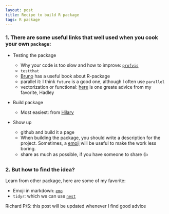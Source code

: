 ```yaml
---
layout: post
title: Recipe to build R package
tags: R package
---
```


### 1. There are some useful links that well used when you cook your own `package`:

- Testing the package
    + Why your code is too slow and how to improve: [`profvis`](https://t.co/sOtn64Zvb1)
    + `testthat`
    + [Bruno](http://www.brodrigues.co/) has a useful book about R-package
    + parallel it: I think `future` is a good one, although I often use `parallel`
    + vectorization or functional: [here](http://adv-r.had.co.nz/Functionals.html) is one greate advice from my favorite, Hadley 

- Build package
    + Most easiest: from [Hilary](https://hilaryparker.com/2014/04/29/writing-an-r-package-from-scratch/)
    
- Show up
    + github and build it a page
    + When building the package, you should write a description for the project. Sometimes, a [emoji](https://www.webpagefx.com/tools/emoji-cheat-sheet/) will be useful to make the work less boring.
    + share as much as possible, if you have someone to share :+1:

### 2. But how to find the idea? 
Learn from other package, here are some of my favorite:

- Emoji in markdown: [`emo`](https://github.com/hadley/emo)
- `tidyr`: which we can use [`nest`](https://blog.rstudio.org/2016/02/02/tidyr-0-4-0/)


Richard
P/S: this post will be updated whenever I find good advice
